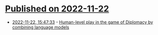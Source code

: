 # [Published on 2022-11-22](index.md)

* [2022-11-22, 15:47:33](https://news.ycombinator.com/item?id=33706997) - [Human-level play in the game of Diplomacy by combining language models](https://www.science.org/doi/10.1126/science.ade9097)
